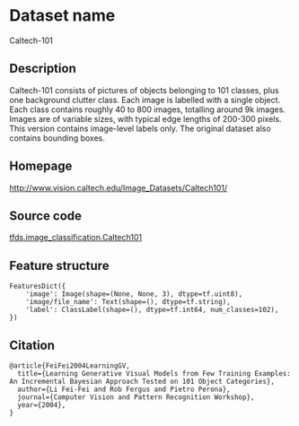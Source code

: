 # Dataset name

Caltech-101

## Description

Caltech-101 consists of pictures of objects belonging to 101 classes, plus one background clutter class. Each image is labelled with a single object. Each class contains roughly 40 to 800 images, totalling around 9k images. Images are of variable sizes, with typical edge lengths of 200-300 pixels. This version contains image-level labels only. The original dataset also contains bounding boxes.

## Homepage

http://www.vision.caltech.edu/Image_Datasets/Caltech101/

## Source code

[tfds.image_classification.Caltech101](https://github.com/tensorflow/datasets/tree/master/tensorflow_datasets/image_classification/caltech.py)

## Feature structure

```
FeaturesDict({
    'image': Image(shape=(None, None, 3), dtype=tf.uint8),
    'image/file_name': Text(shape=(), dtype=tf.string),
    'label': ClassLabel(shape=(), dtype=tf.int64, num_classes=102),
})
```
## Citation

```
@article{FeiFei2004LearningGV,
  title={Learning Generative Visual Models from Few Training Examples: An Incremental Bayesian Approach Tested on 101 Object Categories},
  author={Li Fei-Fei and Rob Fergus and Pietro Perona},
  journal={Computer Vision and Pattern Recognition Workshop},
  year={2004},
}
```

